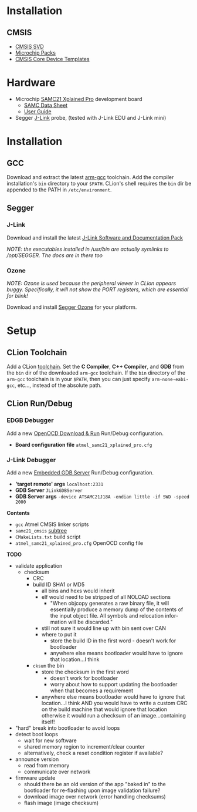 # Installation

## CMSIS

* [CMSIS SVD](https://arm-software.github.io/CMSIS_5/SVD/html/index.html)
* [Microchip Packs](http://packs.download.atmel.com/)
* [CMSIS Core Device Templates](https://arm-software.github.io/CMSIS_5/Core/html/templates_pg.html)

# Hardware

* Microchip [SAMC21 Xplained Pro](https://www.microchip.com/DevelopmentTools/ProductDetails/ATSAMD21-XPRO) development board
    * [SAMC Data Sheet](http://ww1.microchip.com/downloads/en/DeviceDoc/SAMC20_C21_Family_Data_Sheet_DS60001479D.pdf)
    * [User Guide](http://ww1.microchip.com/downloads/en/DeviceDoc/Atmel-42460-SAM-C21-Xplained-Pro_User-Guide.pdf)
* Segger [J-Link](https://www.segger.com/products/debug-probes/j-link/) probe, (tested with J-Link EDU and J-Link mini)

# Installation

## GCC

Download and extract the latest [arm-gcc](https://developer.arm.com/tools-and-software/open-source-software/developer-tools/gnu-toolchain/gnu-rm/downloads) toolchain.
Add the compiler installation's `bin` directory to your `$PATH`.
CLion's shell requires the `bin` dir be appended to the PATH in `/etc/environment`.

## Segger

### J-Link

Download and install the latest [J-Link Software and Documentation Pack](https://www.segger.com/downloads/jlink)

_NOTE: the executables installed in /usr/bin are actually symlinks to /opt/SEGGER. The docs are in there too_

### Ozone

_NOTE: Ozone is used because the peripheral viewer in CLion appears buggy. Specifically, it will not show the PORT registers, which are essential for blink!_

Download and install [Segger Ozone](https://www.segger.com/downloads/jlink#Ozone) for your platform.

# Setup

## CLion Toolchain

Add a CLion [toolchain](https://www.jetbrains.com/help/clion/toolchains.html).
Set the **C Compiler**, **C++ Compiler**, and **GDB** from the `bin` dir of the downloaded `arm-gcc` toolchain.
If the `bin` directory of the `arm-gcc` toolchain is in your `$PATH`, then you can just specify `arm-none-eabi-gcc`, etc...,
instead of the absolute path.

## CLion Run/Debug

### EDGB Debugger

Add a new [OpenOCD Download & Run](https://www.jetbrains.com/help/clion/openocd-support.html) Run/Debug configuration.

* **Board configuration file** `atmel_samc21_xplained_pro.cfg`

### J-Link Debugger

Add a new [Embedded GDB Server](https://www.jetbrains.com/help/clion/embedded-gdb-server.html) Run/Debug configuration.

* **'target remote' args** `localhost:2331`
* **GDB Server** `JLinkGDBServer`
* **GDB Server args** `-device ATSAMC21J18A -endian little -if SWD -speed 2000`

**Contents**

* `gcc` Atmel CMSIS linker scripts
* `samc21_cmsis` [subtree](https://github.com/benjaminjnoack/samc21_cmsis)
* `CMakeLists.txt` build script
* `atmel_samc21_xplained_pro.cfg` OpenOCD config file

**TODO**

* validate application
    * checksum
        * CRC
        * build ID SHA1 or MD5
            * all bins and hexs would inherit
            * elf would need to be stripped of all NOLOAD sections
                * "When objcopy generates a raw binary file, it will essentially produce
                   a memory dump of the contents of the input object file. All symbols and relocation infor-
                   mation will be discarded."
            * still not sure it would line up with bin sent over CAN
            * where to put it
                * store the build ID in the first word - doesn't work for bootloader
                * anywhere else means bootloader would have to ignore that location...I think
        * `cksum` the bin
            * store the checksum in the first word
                * doesn't work for bootloader
                * worry about how to support updating the bootloader when that becomes a requirement
            * anywhere else means bootloader would have to ignore that location...I think
            AND you would have to write a custom CRC on the build machine that would ignore that location
            otherwise it would run a checksum of an image...containing itself!
* "hard" break into bootloader to avoid loops
* detect boot loops
    * wait for new software
    * shared memory region to increment/clear counter
    * alternatively, check a reset condition register if available?
* announce version
    * read from memory
    * communicate over network
* firmware update
    * should there be an old version of the app "baked in" to the bootloader for re-flashing upon image validation failure?
    * download image over network (error handling checksums)
    * flash image (image checksum)

